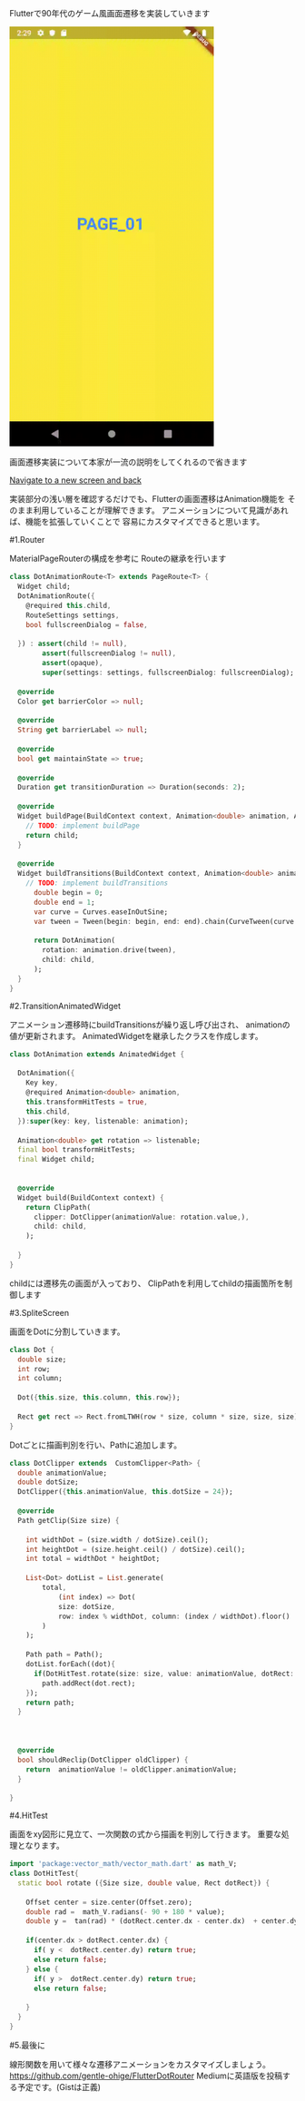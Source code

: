 Flutterで90年代のゲーム風画面遷移を実装していきます

<img src="https://github.com/gentle-ohige/FlutterDotRouter/blob/samples/movies/sample.gif" width="360">

画面遷移実装について本家が一流の説明をしてくれるので省きます

[Navigate to a new screen and back](https://flutter.dev/docs/cookbook/navigation/navigation-basics)

実装部分の浅い層を確認するだけでも、Flutterの画面遷移はAnimation機能を
そのまま利用していることが理解できます。
アニメーションについて見識があれば、機能を拡張していくことで
容易にカスタマイズできると思います。

#1.Router

MaterialPageRouterの構成を参考に
Routeの継承を行います

```.dart
class DotAnimationRoute<T> extends PageRoute<T> {
  Widget child;
  DotAnimationRoute({
    @required this.child,
    RouteSettings settings,
    bool fullscreenDialog = false,

  }) : assert(child != null),
        assert(fullscreenDialog != null),
        assert(opaque),
        super(settings: settings, fullscreenDialog: fullscreenDialog);

  @override
  Color get barrierColor => null;

  @override
  String get barrierLabel => null;

  @override
  bool get maintainState => true;

  @override
  Duration get transitionDuration => Duration(seconds: 2);

  @override
  Widget buildPage(BuildContext context, Animation<double> animation, Animation<double> secondaryAnimation) {
    // TODO: implement buildPage
    return child;
  }

  @override
  Widget buildTransitions(BuildContext context, Animation<double> animation, Animation<double> secondaryAnimation, Widget child) {
    // TODO: implement buildTransitions
      double begin = 0;
      double end = 1;
      var curve = Curves.easeInOutSine;
      var tween = Tween(begin: begin, end: end).chain(CurveTween(curve: curve));

      return DotAnimation(
        rotation: animation.drive(tween),
        child: child,
      );
  }
}
```


#2.TransitionAnimatedWidget

アニメーション遷移時にbuildTransitionsが繰り返し呼び出され、
animationの値が更新されます。
AnimatedWidgetを継承したクラスを作成します。

```.dart
class DotAnimation extends AnimatedWidget {

  DotAnimation({
    Key key,
    @required Animation<double> animation,
    this.transformHitTests = true,
    this.child,
  }):super(key: key, listenable: animation);

  Animation<double> get rotation => listenable;
  final bool transformHitTests;
  final Widget child;


  @override
  Widget build(BuildContext context) {
    return ClipPath(
      clipper: DotClipper(animationValue: rotation.value,),
      child: child,
    );

  }
}
```

childには遷移先の画面が入っており、
ClipPathを利用してchildの描画箇所を制御します

#3.SpliteScreen

画面をDotに分割していきます。

```.dart
class Dot {
  double size;
  int row;
  int column;

  Dot({this.size, this.column, this.row});

  Rect get rect => Rect.fromLTWH(row * size, column * size, size, size);
}
```

Dotごとに描画判別を行い、Pathに追加します。

```.dart
class DotClipper extends  CustomClipper<Path> {
  double animationValue;
  double dotSize;
  DotClipper({this.animationValue, this.dotSize = 24});

  @override
  Path getClip(Size size) {

    int widthDot = (size.width / dotSize).ceil();
    int heightDot = (size.height.ceil() / dotSize).ceil();
    int total = widthDot * heightDot;

    List<Dot> dotList = List.generate(
        total,
            (int index) => Dot(
            size: dotSize,
            row: index % widthDot, column: (index / widthDot).floor()
        )
    );

    Path path = Path();
    dotList.forEach((dot){
      if(DotHitTest.rotate(size: size, value: animationValue, dotRect: dot.rect))
        path.addRect(dot.rect);
    });
    return path;
  }



  @override
  bool shouldReclip(DotClipper oldClipper) {
    return  animationValue != oldClipper.animationValue;
  }

}
```

#4.HitTest

画面をxy図形に見立て、一次関数の式から描画を判別して行きます。
重要な処理となります。

```.dart
import 'package:vector_math/vector_math.dart' as math_V;
class DotHitTest{
  static bool rotate ({Size size, double value, Rect dotRect}) {

    Offset center = size.center(Offset.zero);
    double rad =  math_V.radians(- 90 + 180 * value);
    double y =  tan(rad) * (dotRect.center.dx - center.dx)  + center.dy ;

    if(center.dx > dotRect.center.dx) {
      if( y <  dotRect.center.dy) return true;
      else return false;
    } else {
      if( y >  dotRect.center.dy) return true;
      else return false;

    }
  }
}
```

#5.最後に

線形関数を用いて様々な遷移アニメーションをカスタマイズしましょう。
https://github.com/gentle-ohige/FlutterDotRouter
Mediumに英語版を投稿する予定です。(Gistは正義)
